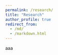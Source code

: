 ```yaml
---
permalink: /research/
title: "Research"
author_profile: true
redirect_from: 
  - /md/
  - /markdown.html
---
```


aaa
